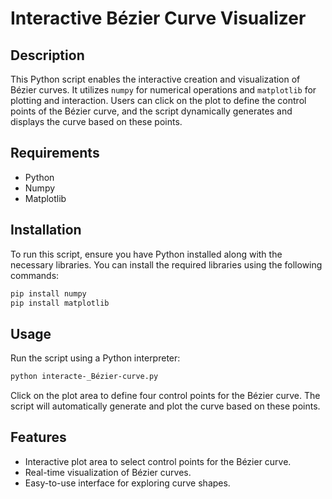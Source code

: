 # Interactive Bézier Curve Visualizer

## Description

This Python script enables the interactive creation and visualization of Bézier curves. It utilizes `numpy` for numerical operations and `matplotlib` for plotting and interaction. Users can click on the plot to define the control points of the Bézier curve, and the script dynamically generates and displays the curve based on these points.

## Requirements

- Python
- Numpy
- Matplotlib

## Installation

To run this script, ensure you have Python installed along with the necessary libraries. You can install the required libraries using the following commands:

```bash
pip install numpy
pip install matplotlib
```

## Usage

Run the script using a Python interpreter:

```bash
python interacte-_Bézier-curve.py
```

Click on the plot area to define four control points for the Bézier curve. The script will automatically generate and plot the curve based on these points.

## Features

- Interactive plot area to select control points for the Bézier curve.
- Real-time visualization of Bézier curves.
- Easy-to-use interface for exploring curve shapes.
